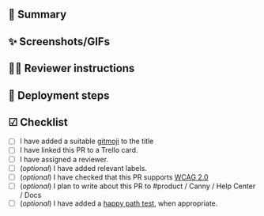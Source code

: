 <!--- Provide a general summary of your changes in the title starting with a gitmoji https://gitmoji.carloscuesta.me/. -->

## 📝 Summary
<!--- Use this section to describe what has changed. Link this PR to relevant Trello cards. If your PR is still a work in progress, create PR as draft. -->

## ✨ Screenshots/GIFs
<!-- If the PR introduces a new feature or enhancement of existing feature, you can add screenshots or GIF's showcasing the changes (with e.g. https://getkap.co/). -->

## 💁‍♂️ Reviewer instructions
<!-- Don't forget to assign a reviewer to the PR! Use this section if:
- There is something the reviewer needs to know before reviewing
- There is something in particular you want the reviewer to review. Maybe you have a
question about how this fits PR in with other modules/features? -->

## 🚀 Deployment steps
<!-- If PR is dependent on other PR, or e.g. requires a new environment variable, then list it here -->

## ☑ Checklist
<!--- Before you submit the PR, go over this checklist and make sure you can tick off all the boxes. Otherwise create PR as draft -->

- [ ] I have added a suitable [gitmoji](https://gitmoji.carloscuesta.me/) to the title <!-- Checkout gitmoji-cli https://github.com/carloscuesta/gitmoji-cli for easy lookups -->
- [ ] I have linked this PR to a Trello card.
- [ ] I have assigned a reviewer.
- [ ] (_optional_) I have added relevant labels.
- [ ] (_optional_) I have checked that this PR supports [WCAG 2.0](https://uu.difi.no/krav-og-regelverk/wcag-20-standarden)
- [ ] (_optional_) I plan to write about this PR to #product / Canny / Help Center / Docs
- [ ] (_optional_) I have added a [happy path test](https://en.wikipedia.org/wiki/Happy_path), when appropriate. <!-- To get started writing tests, please ask reviewer for help -->
